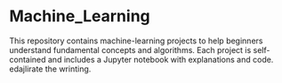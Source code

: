 # Machine_Learning

This repository contains machine-learning projects to help beginners understand fundamental concepts and algorithms. Each project is self-contained and includes a Jupyter notebook with explanations and code. edajlirate the wrinting.
